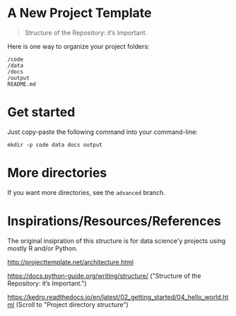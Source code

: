 # A New Project Template

> Structure of the Repository: it’s Important.

Here is one way to organize your project folders:

	/code
	/data
	/docs
	/output
	README.md
	
# Get started

Just copy-paste the following command into your command-line:

`mkdir -p code data docs output`

# More directories

If you want more directories, see the `advanced` branch.

# Inspirations/Resources/References

The original insipration of this structure is for data science'y projects using
mostly R and/or Python.

http://projecttemplate.net/architecture.html

https://docs.python-guide.org/writing/structure/ ("Structure of the Repository: it’s Important.")

https://kedro.readthedocs.io/en/latest/02_getting_started/04_hello_world.html (Scroll to "Project directory structure")
